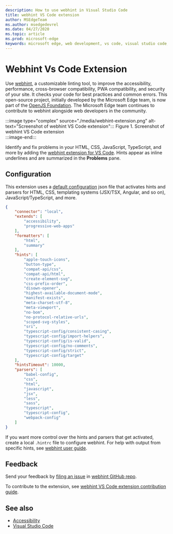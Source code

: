 ```yaml
---
description: How to use webhint in Visual Studio Code
title: webhint VS Code extension
author: MSEdgeTeam
ms.author: msedgedevrel
ms.date: 04/27/2020
ms.topic: article
ms.prod: microsoft-edge
keywords: microsoft edge, web development, vs code, visual studio code, webhint
---
```


# Webhint Vs Code Extension  

Use [webhint][WebhintMain], a customizable linting tool, to improve the accessibility, performance, cross-browser compatibility, PWA compatibility, and security of your site.  It checks your code for best practices and common errors. This open-source project, initially developed by the Microsoft Edge team, is now part of the [OpenJS Foundation][OpenjsFoundation].  The Microsoft Edge team continues to contribute to webhint alongside web developers in the community.  

:::image type="complex" source="./media/webhint-extension.png" alt-text="Screenshot of webhint VS Code extension":::
   Figure 1.  Screenshot of webhint VS Code extension  
:::image-end:::

<!--![Screenshot of webhint VS Code extension][ImageWebhintExtension]  -->  

Identify and fix problems in your HTML, CSS, JavaScript, TypeScript, and more by adding the [webhint extension for VS Code][VisualstudioMarketplaceWebhint].  Hints appear as inline underlines and are summarized in the **Problems** pane.  

## Configuration  

This extension uses a [default configuration][GithubWebhintioIndexjson] json file that activates hints and parsers for HTML, CSS, templating systems \(JSX/TSX, Angular, and so on\), JavaScript/TypeScript, and more.  

```json
{
    "connector": "local",
    "extends": [
        "accessibility",
        "progressive-web-apps"
    ],
    "formatters": [
        "html",
        "summary"
    ],
    "hints": [
        "apple-touch-icons",
        "button-type",
        "compat-api/css",
        "compat-api/html",
        "create-element-svg",
        "css-prefix-order",
        "disown-opener",
        "highest-available-document-mode",
        "manifest-exists",
        "meta-charset-utf-8",
        "meta-viewport",
        "no-bom",
        "no-protocol-relative-urls",
        "scoped-svg-styles",
        "sri",
        "typescript-config/consistent-casing",
        "typescript-config/import-helpers",
        "typescript-config/is-valid",
        "typescript-config/no-comments",
        "typescript-config/strict",
        "typescript-config/target"
    ],
    "hintsTimeout": 10000,
    "parsers": [
        "babel-config",
        "css",
        "html",
        "javascript",
        "jsx",
        "less",
        "sass",
        "typescript",
        "typescript-config",
        "webpack-config"
    ]
}
```  

If you want more control over the hints and parsers that get activated, create a local `.hintrc` file to configure webhint.  For help with output from specific hints, see [webhint user guide][WebhintDocsUserguideConfiguringSummary].  

## Feedback  

Send your feedback by [filing an issue][GithubWebhintioIssuesNew] in [webhint GitHub repo][GithubWebhintio].  

To contribute to the extension, see [webhint VS Code extension contribution guide][GithubWebhintioExtensionVscodeContributing].  

## See also  

*   [Accessibility][AccessibilityIndex]  
*   [Visual Studio Code][VisualstudiocodeIndex]  

<!-- image links -->  

[ImageWebhintExtension]: ./media/webhint-extension.png "Screenshot of webhint VS Code extension"  

<!--links -->  

[AccessibilityIndex]: /microsoft-edge/accessibility "Accessibility | Microsoft Docs"  

[VisualstudiocodeIndex]: /microsoft-edge/visual-studio-code/index "Visual Studio Code | Microsoft Docs"  

[GithubWebhintio]: https://github.com/webhintio/hint "webhint | GitHub"  
[GithubWebhintioExtensionVscodeContributing]: https://github.com/webhintio/hint/blob/master/packages/extension-vscode/CONTRIBUTING.md "Contributing - webhint | GitHub"  
[GithubWebhintioIndexjson]: https://github.com/webhintio/hint/blob/master/packages/configuration-development/index.json "index.json - webhintio/hint | GitHub"
[GithubWebhintioIssuesNew]: https://github.com/webhintio/hint/issues/new "New Issues - webhintio/hint | GitHub"  

[VisualstudioMarketplaceWebhint]: https://marketplace.visualstudio.com/items?itemName=webhint.vscode-webhint "webhint | Visual Studio Marketplace"  

[OpenjsFoundation]:  https://openjsf.org "OpenJS Foundation"  

[WebhintDocsUserguideConfiguringSummary]: https://webhint.io/docs/user-guide/configuring-webhint/summary "Configuring Webhint | webhint Documentation"  
[WebhintMain]:  https://webhint.io "webhint"  
